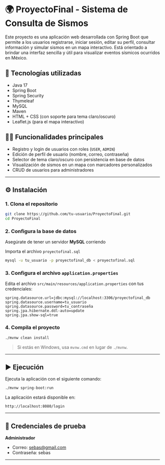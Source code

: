 # 🌍 ProyectoFinal - Sistema de Consulta de Sismos

Este proyecto es una aplicación web desarrollada con Spring Boot que permite a los usuarios registrarse, iniciar sesión, editar su perfil, consultar información y simular sismos en un mapa interactivo. Está orientado a brindar una interfaz sencilla y útil para visualizar eventos sísmicos ocurridos en México.

## 🚀 Tecnologías utilizadas

- Java 17  
- Spring Boot  
- Spring Security  
- Thymeleaf  
- MySQL  
- Maven  
- HTML + CSS (con soporte para tema claro/oscuro)  
- Leaflet.js (para el mapa interactivo)

## 🧑‍💻 Funcionalidades principales

- Registro y login de usuarios con roles (`USER`, `ADMIN`)  
- Edición de perfil de usuario (nombre, correo, contraseña)  
- Selector de tema claro/oscuro con persistencia en base de datos  
- Visualización de sismos en un mapa con marcadores personalizados  
- CRUD de usuarios para administradores

---

## ⚙️ Instalación

### 1. Clona el repositorio

```bash
git clone https://github.com/tu-usuario/ProyectoFinal.git
cd ProyectoFinal
```

### 2. Configura la base de datos

Asegúrate de tener un servidor **MySQL** corriendo 

Importa el archivo `proyectofinal.sql` 

```bash
mysql -u tu_usuario -p proyectofinal_db < proyectofinal.sql
```

### 3. Configura el archivo `application.properties`

Edita el archivo `src/main/resources/application.properties` con tus credenciales:

```properties
spring.datasource.url=jdbc:mysql://localhost:3306/proyectofinal_db
spring.datasource.username=tu_usuario
spring.datasource.password=tu_contraseña
spring.jpa.hibernate.ddl-auto=update
spring.jpa.show-sql=true
```

### 4. Compila el proyecto

```bash
./mvnw clean install
```

> Si estás en Windows, usa `mvnw.cmd` en lugar de `./mvnw`.

---

## ▶️ Ejecución

Ejecuta la aplicación con el siguiente comando:

```bash
./mvnw spring-boot:run
```

La aplicación estará disponible en:

```
http://localhost:8080/login
```

---

## 👤 Credenciales de prueba

**Administrador**  
- Correo: sebas@gmail.com  
- Contraseña: sebas


---

